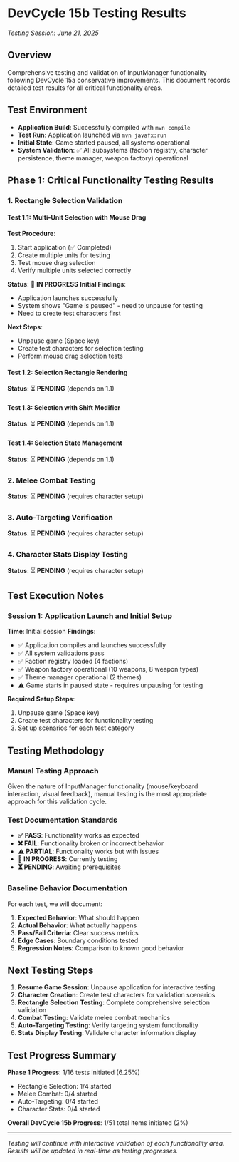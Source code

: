 # DevCycle 15b Testing Results
*Testing Session: June 21, 2025*

## Overview
Comprehensive testing and validation of InputManager functionality following DevCycle 15a conservative improvements. This document records detailed test results for all critical functionality areas.

## Test Environment
- **Application Build**: Successfully compiled with `mvn compile`
- **Test Run**: Application launched via `mvn javafx:run`
- **Initial State**: Game started paused, all systems operational
- **System Validation**: ✅ All subsystems (faction registry, character persistence, theme manager, weapon factory) operational

## Phase 1: Critical Functionality Testing Results

### 1. Rectangle Selection Validation

#### Test 1.1: Multi-Unit Selection with Mouse Drag
**Test Procedure**: 
1. Start application (✅ Completed)
2. Create multiple units for testing
3. Test mouse drag selection
4. Verify multiple units selected correctly

**Status**: 🔄 **IN PROGRESS**
**Initial Findings**: 
- Application launches successfully
- System shows "Game is paused" - need to unpause for testing
- Need to create test characters first

**Next Steps**: 
- Unpause game (Space key)
- Create test characters for selection testing
- Perform mouse drag selection tests

#### Test 1.2: Selection Rectangle Rendering
**Status**: ⏳ **PENDING** (depends on 1.1)

#### Test 1.3: Selection with Shift Modifier  
**Status**: ⏳ **PENDING** (depends on 1.1)

#### Test 1.4: Selection State Management
**Status**: ⏳ **PENDING** (depends on 1.1)

### 2. Melee Combat Testing
**Status**: ⏳ **PENDING** (requires character setup)

### 3. Auto-Targeting Verification  
**Status**: ⏳ **PENDING** (requires character setup)

### 4. Character Stats Display Testing
**Status**: ⏳ **PENDING** (requires character setup)

## Test Execution Notes

### Session 1: Application Launch and Initial Setup
**Time**: Initial session
**Findings**:
- ✅ Application compiles and launches successfully
- ✅ All system validations pass
- ✅ Faction registry loaded (4 factions)
- ✅ Weapon factory operational (10 weapons, 8 weapon types)
- ✅ Theme manager operational (2 themes)
- ⚠️ Game starts in paused state - requires unpausing for testing

**Required Setup Steps**:
1. Unpause game (Space key)
2. Create test characters for functionality testing
3. Set up scenarios for each test category

## Testing Methodology

### Manual Testing Approach
Given the nature of InputManager functionality (mouse/keyboard interaction, visual feedback), manual testing is the most appropriate approach for this validation cycle.

### Test Documentation Standards
- **✅ PASS**: Functionality works as expected
- **❌ FAIL**: Functionality broken or incorrect behavior
- **⚠️ PARTIAL**: Functionality works but with issues
- **🔄 IN PROGRESS**: Currently testing
- **⏳ PENDING**: Awaiting prerequisites

### Baseline Behavior Documentation
For each test, we will document:
1. **Expected Behavior**: What should happen
2. **Actual Behavior**: What actually happens  
3. **Pass/Fail Criteria**: Clear success metrics
4. **Edge Cases**: Boundary conditions tested
5. **Regression Notes**: Comparison to known good behavior

## Next Testing Steps

1. **Resume Game Session**: Unpause application for interactive testing
2. **Character Creation**: Create test characters for validation scenarios
3. **Rectangle Selection Testing**: Complete comprehensive selection validation
4. **Combat Testing**: Validate melee combat mechanics
5. **Auto-Targeting Testing**: Verify targeting system functionality
6. **Stats Display Testing**: Validate character information display

## Test Progress Summary

**Phase 1 Progress**: 1/16 tests initiated (6.25%)
- Rectangle Selection: 1/4 started
- Melee Combat: 0/4 started  
- Auto-Targeting: 0/4 started
- Character Stats: 0/4 started

**Overall DevCycle 15b Progress**: 1/51 total items initiated (2%)

---
*Testing will continue with interactive validation of each functionality area. Results will be updated in real-time as testing progresses.*